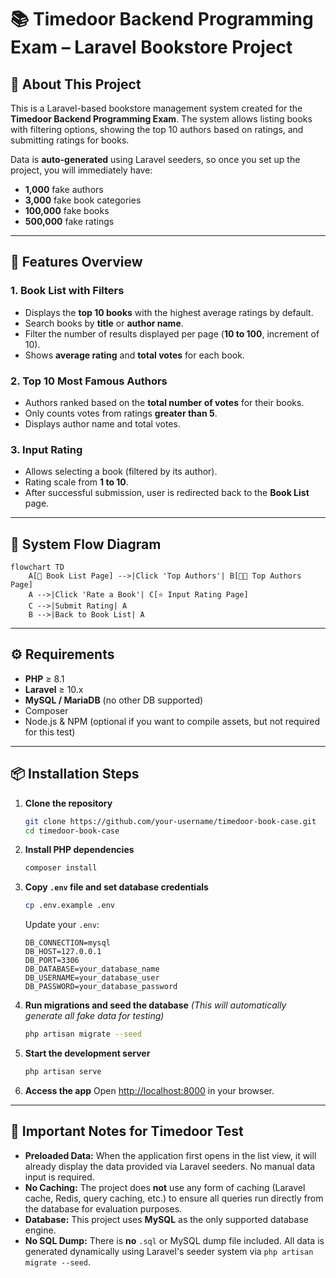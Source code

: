 # 📚 Timedoor Backend Programming Exam – Laravel Bookstore Project

## 📖 About This Project

This is a Laravel-based bookstore management system created for the **Timedoor Backend Programming Exam**.
The system allows listing books with filtering options, showing the top 10 authors based on ratings, and submitting ratings for books.

Data is **auto-generated** using Laravel seeders, so once you set up the project, you will immediately have:

* **1,000** fake authors
* **3,000** fake book categories
* **100,000** fake books
* **500,000** fake ratings

---

## 🚀 Features Overview

### **1. Book List with Filters**

* Displays the **top 10 books** with the highest average ratings by default.
* Search books by **title** or **author name**.
* Filter the number of results displayed per page (**10 to 100**, increment of 10).
* Shows **average rating** and **total votes** for each book.

### **2. Top 10 Most Famous Authors**

* Authors ranked based on the **total number of votes** for their books.
* Only counts votes from ratings **greater than 5**.
* Displays author name and total votes.

### **3. Input Rating**

* Allows selecting a book (filtered by its author).
* Rating scale from **1 to 10**.
* After successful submission, user is redirected back to the **Book List** page.

---

## 🔄 System Flow Diagram

```mermaid
flowchart TD
    A[📖 Book List Page] -->|Click 'Top Authors'| B[👨‍💼 Top Authors Page]
    A -->|Click 'Rate a Book'| C[⭐ Input Rating Page]
    C -->|Submit Rating| A
    B -->|Back to Book List| A
```

---

## ⚙️ Requirements

* **PHP** ≥ 8.1
* **Laravel** ≥ 10.x
* **MySQL / MariaDB** (no other DB supported)
* Composer
* Node.js & NPM (optional if you want to compile assets, but not required for this test)

---

## 📦 Installation Steps

1. **Clone the repository**

   ```bash
   git clone https://github.com/your-username/timedoor-book-case.git
   cd timedoor-book-case
   ```

2. **Install PHP dependencies**

   ```bash
   composer install
   ```

3. **Copy `.env` file and set database credentials**

   ```bash
   cp .env.example .env
   ```

   Update your `.env`:

   ```
   DB_CONNECTION=mysql
   DB_HOST=127.0.0.1
   DB_PORT=3306
   DB_DATABASE=your_database_name
   DB_USERNAME=your_database_user
   DB_PASSWORD=your_database_password
   ```

4. **Run migrations and seed the database**
   *(This will automatically generate all fake data for testing)*

   ```bash
   php artisan migrate --seed
   ```

5. **Start the development server**

   ```bash
   php artisan serve
   ```

6. **Access the app**
   Open [http://localhost:8000](http://localhost:8000) in your browser.

---

## 📝 Important Notes for Timedoor Test

* **Preloaded Data:** When the application first opens in the list view, it will already display the data provided via Laravel seeders. No manual data input is required.
* **No Caching:** The project does **not** use any form of caching (Laravel cache, Redis, query caching, etc.) to ensure all queries run directly from the database for evaluation purposes.
* **Database:** This project uses **MySQL** as the only supported database engine.
* **No SQL Dump:** There is **no** `.sql` or MySQL dump file included. All data is generated dynamically using Laravel's seeder system via `php artisan migrate --seed`.
